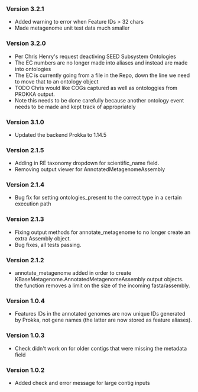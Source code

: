 ### Version 3.2.1
- Added warning to error when Feature IDs > 32 chars
- Made metagenome unit test data much smaller

### Version 3.2.0
- Per Chris Henry's request deactiving SEED Subsystem Ontologies
- The EC numbers are no longer made into aliases and instead are made into ontologies
- The EC is currently going from a file in the Repo, down the line we need to move that to an ontology object
- TODO Chris would like COGs captured as well as ontologgies from PROKKA output.
- Note this needs to be done carefully because another ontology event needs to be made and kept track of appropriately

### Version 3.1.0
- Updated the backend Prokka to 1.14.5

### Version 2.1.5
- Adding in RE taxonomy dropdown for scientific_name field.
- Removing output viewer for AnnotatedMetagenomeAssembly

### Version 2.1.4
- Bug fix for setting ontologies_present to the correct type in a certain execution path

### Version 2.1.3
- Fixing output methods for annotate_metagenome to no longer create an extra Assembly object.
- Bug fixes, all tests passing.

### Version 2.1.2
- annotate_metagenome added in order to create KBaseMetagenome.AnnotatedMetagenomeAssembly output objects.
  the function removes a limit on the size of the incoming fasta/assembly.

### Version 1.0.4
- Features IDs in the annotated genomes are now unique IDs generated
  by Prokka, not gene names (the latter are now stored as feature aliases).

### Version 1.0.3
- Check didn't work on for older contigs that were missing the metadata field

### Version 1.0.2
- Added check and error message for large contig inputs

